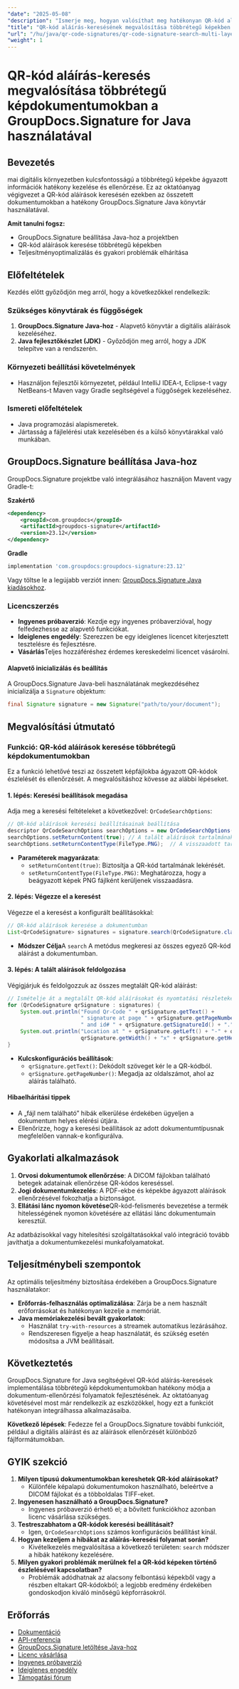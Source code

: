 ```yaml
---
"date": "2025-05-08"
"description": "Ismerje meg, hogyan valósíthat meg hatékonyan QR-kód aláírás-keresést többrétegű képdokumentumokban a hatékony GroupDocs.Signature Java könyvtár segítségével."
"title": "QR-kód aláírás-keresésének megvalósítása többrétegű képekben Java és GroupDocs.Signature használatával"
"url": "/hu/java/qr-code-signatures/qr-code-signature-search-multi-layer-images-java/"
"weight": 1
---
```


# QR-kód aláírás-keresés megvalósítása többrétegű képdokumentumokban a GroupDocs.Signature for Java használatával

## Bevezetés

mai digitális környezetben kulcsfontosságú a többrétegű képekbe ágyazott információk hatékony kezelése és ellenőrzése. Ez az oktatóanyag végigvezet a QR-kód aláírások keresésén ezekben az összetett dokumentumokban a hatékony GroupDocs.Signature Java könyvtár használatával.

**Amit tanulni fogsz:**
- GroupDocs.Signature beállítása Java-hoz a projektben
- QR-kód aláírások keresése többrétegű képekben
- Teljesítményoptimalizálás és gyakori problémák elhárítása

## Előfeltételek

Kezdés előtt győződjön meg arról, hogy a következőkkel rendelkezik:

### Szükséges könyvtárak és függőségek
1. **GroupDocs.Signature Java-hoz** - Alapvető könyvtár a digitális aláírások kezeléséhez.
2. **Java fejlesztőkészlet (JDK)** - Győződjön meg arról, hogy a JDK telepítve van a rendszerén.

### Környezeti beállítási követelmények
- Használjon fejlesztői környezetet, például IntelliJ IDEA-t, Eclipse-t vagy NetBeans-t Maven vagy Gradle segítségével a függőségek kezeléséhez.

### Ismereti előfeltételek
- Java programozási alapismeretek.
- Jártasság a fájlelérési utak kezelésében és a külső könyvtárakkal való munkában.

## GroupDocs.Signature beállítása Java-hoz

GroupDocs.Signature projektbe való integrálásához használjon Mavent vagy Gradle-t:

**Szakértő**
```xml
<dependency>
    <groupId>com.groupdocs</groupId>
    <artifactId>groupdocs-signature</artifactId>
    <version>23.12</version>
</dependency>
```

**Gradle**
```gradle
implementation 'com.groupdocs:groupdocs-signature:23.12'
```

Vagy töltse le a legújabb verziót innen: [GroupDocs.Signature Java kiadásokhoz](https://releases.groupdocs.com/signature/java/).

### Licencszerzés
- **Ingyenes próbaverzió**: Kezdje egy ingyenes próbaverzióval, hogy felfedezhesse az alapvető funkciókat.
- **Ideiglenes engedély**: Szerezzen be egy ideiglenes licencet kiterjesztett tesztelésre és fejlesztésre.
- **Vásárlás**Teljes hozzáféréshez érdemes kereskedelmi licencet vásárolni.

#### Alapvető inicializálás és beállítás
A GroupDocs.Signature Java-beli használatának megkezdéséhez inicializálja a `Signature` objektum:
```java
final Signature signature = new Signature("path/to/your/document");
```

## Megvalósítási útmutató

### Funkció: QR-kód aláírások keresése többrétegű képdokumentumokban

Ez a funkció lehetővé teszi az összetett képfájlokba ágyazott QR-kódok észlelését és ellenőrzését. A megvalósításhoz kövesse az alábbi lépéseket.

#### 1. lépés: Keresési beállítások megadása
Adja meg a keresési feltételeket a következővel: `QrCodeSearchOptions`:
```java
// QR-kód aláírások keresési beállításainak beállítása
descriptor QrCodeSearchOptions searchOptions = new QrCodeSearchOptions();
searchOptions.setReturnContent(true); // A talált aláírások tartalmának visszaadása
searchOptions.setReturnContentType(FileType.PNG);  // A visszaadott tartalom típusának PNG-re állítása
```
- **Paraméterek magyarázata**:
  - `setReturnContent(true)`: Biztosítja a QR-kód tartalmának lekérését.
  - `setReturnContentType(FileType.PNG)`: Meghatározza, hogy a beágyazott képek PNG fájlként kerüljenek visszaadásra.

#### 2. lépés: Végezze el a keresést
Végezze el a keresést a konfigurált beállításokkal:
```java
// QR-kód aláírások keresése a dokumentumban
List<QrCodeSignature> signatures = signature.search(QrCodeSignature.class, searchOptions);
```
- **Módszer Célja**A `search` A metódus megkeresi az összes egyező QR-kód aláírást a dokumentumban.

#### 3. lépés: A talált aláírások feldolgozása
Végigjárjuk és feldolgozzuk az összes megtalált QR-kód aláírást:
```java
// Ismételje át a megtalált QR-kód aláírásokat és nyomtatási részleteket
for (QrCodeSignature qrSignature : signatures) {
    System.out.println("Found Qr-Code " + qrSignature.getText() +
                       " signature at page " + qrSignature.getPageNumber() +
                       " and id# " + qrSignature.getSignatureId() + ".");
    System.out.println("Location at " + qrSignature.getLeft() + "-" + qrSignature.getTop() + ". Size is " +
                       qrSignature.getWidth() + "x" + qrSignature.getHeight() + ".");
}
```
- **Kulcskonfigurációs beállítások**:
  - `qrSignature.getText()`: Dekódolt szöveget kér le a QR-kódból.
  - `qrSignature.getPageNumber()`: Megadja az oldalszámot, ahol az aláírás található.

#### Hibaelhárítási tippek
- A „fájl nem található” hibák elkerülése érdekében ügyeljen a dokumentum helyes elérési útjára.
- Ellenőrizze, hogy a keresési beállítások az adott dokumentumtípusnak megfelelően vannak-e konfigurálva.

## Gyakorlati alkalmazások
1. **Orvosi dokumentumok ellenőrzése**: A DICOM fájlokban található betegek adatainak ellenőrzése QR-kódos kereséssel.
2. **Jogi dokumentumkezelés**: A PDF-ekbe és képekbe ágyazott aláírások ellenőrzésével fokozhatja a biztonságot.
3. **Ellátási lánc nyomon követése**QR-kód-felismerés bevezetése a termék hitelességének nyomon követésére az ellátási lánc dokumentumain keresztül.

Az adatbázisokkal vagy hitelesítési szolgáltatásokkal való integráció tovább javíthatja a dokumentumkezelési munkafolyamatokat.

## Teljesítménybeli szempontok
Az optimális teljesítmény biztosítása érdekében a GroupDocs.Signature használatakor:
- **Erőforrás-felhasználás optimalizálása**: Zárja be a nem használt erőforrásokat és hatékonyan kezelje a memóriát.
- **Java memóriakezelési bevált gyakorlatok**:
  - Használat `try-with-resources` a streamek automatikus lezárásához.
  - Rendszeresen figyelje a heap használatát, és szükség esetén módosítsa a JVM beállításait.

## Következtetés
GroupDocs.Signature for Java segítségével QR-kód aláírás-keresések implementálása többrétegű képdokumentumokban hatékony módja a dokumentum-ellenőrzési folyamatok fejlesztésének. Az oktatóanyag követésével most már rendelkezik az eszközökkel, hogy ezt a funkciót hatékonyan integrálhassa alkalmazásaiba.

**Következő lépések**: Fedezze fel a GroupDocs.Signature további funkcióit, például a digitális aláírást és az aláírások ellenőrzését különböző fájlformátumokban.

## GYIK szekció
1. **Milyen típusú dokumentumokban kereshetek QR-kód aláírásokat?**
   - Különféle képalapú dokumentumokon használható, beleértve a DICOM fájlokat és a többoldalas TIFF-eket.
2. **Ingyenesen használható a GroupDocs.Signature?**
   - Ingyenes próbaverzió érhető el; a bővített funkciókhoz azonban licenc vásárlása szükséges.
3. **Testreszabhatom a QR-kódok keresési beállításait?**
   - Igen, `QrCodeSearchOptions` számos konfigurációs beállítást kínál.
4. **Hogyan kezeljem a hibákat az aláírás-keresési folyamat során?**
   - Kivételkezelés megvalósítása a következő területen: `search` módszer a hibák hatékony kezelésére.
5. **Milyen gyakori problémák merülnek fel a QR-kód képeken történő észlelésével kapcsolatban?**
   - Problémák adódhatnak az alacsony felbontású képekből vagy a részben eltakart QR-kódokból; a legjobb eredmény érdekében gondoskodjon kiváló minőségű képforrásokról.

## Erőforrás
- [Dokumentáció](https://docs.groupdocs.com/signature/java/)
- [API-referencia](https://reference.groupdocs.com/signature/java/)
- [GroupDocs.Signature letöltése Java-hoz](https://releases.groupdocs.com/signature/java/)
- [Licenc vásárlása](https://purchase.groupdocs.com/buy)
- [Ingyenes próbaverzió](https://releases.groupdocs.com/signature/java/)
- [Ideiglenes engedély](https://purchase.groupdocs.com/temporary-license/)
- [Támogatási fórum](https://forum.groupdocs.com/c/signature/)